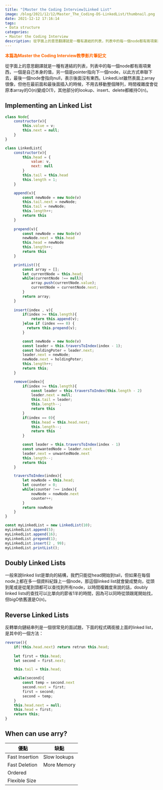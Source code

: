 ```yaml
---
title: "[Master the Coding Interview]Linked List"
image: /blog/2021/12/12/Master_The_Coding-DS-LinkedList/thumbnail.png
date: 2021-12-12 17:16:14
tags: 
- Data structure
categories: 
- Master the Coding Interview
description: 從字面上的意思翻譯就是一種有連結的列表，列表中的每一個node都有兩項東西，一個是自己本身的值，另一個是pointer指向下一個node，以此方式串聯下去，最後一個node會指向null...
---
```


**<font color=#FF6600>本篇為Master the Coding Interview教學影片筆記文</font>**

從字面上的意思翻譯就是一種有連結的列表，列表中的每一個node都有兩項東西，一個是自己本身的值，另一個是pointer指向下一個node，以此方式串聯下去，最後一個node會指向null，表示後面沒有東西。LinkedList雖然表面上array很像，但他在最前面和最後面插入的時候，不用去移動整個陣列，時間複雜度會從原本array的O(n)變成O(1)，其他部分的lookup、insert、delete都維持O(n)。

## Implementing an Linked List

```jsx
class Node{
	constructor(v){
		this.value = v;
		this.next = null;
	}	
}

class LinkedList{
	constructor(v){
		this.head = {
			value: v,
			next: null
		}
		this.tail = this.head
		this.length = 1;
	}

	append(v){
		const newNode = new Node(v)
		this.tail.next = newNode;
		this.tail = newNode;
		this.length++;
		return this
	}
	
	prepend(v){
		const newNode = new Node(v)
		newNode.next = this.head
		this.head = newNode
		this.length++;
		return this
	}

	printList(){
		const array = [];
		let currentNode = this.head;
		while(currentNode !== null){
			array.push(currentNode.value);
			currentNode = currentNode.next;
		}
		return array;
	}
	
	insert(index , v){
		if(index >= this.length){
			return this.append(v);
		}else if (index === 0) {
		  return this.prepend(v);
		}

		const newNode = new Node(v)
		const leader = this.traversToIndex(index - 1);
		const holdingPoter = leader.next;
		leader.next = newNode;
		newNode.next = holdingPoter;
		this.length++;
		return this;
	}

	remove(index){
		if(index >= this.length){
			const leader = this.traversToIndex(this.length - 2)
			leader.next = null;
			this.tail = leader;
			this.length--;
			return this
		}
		if(index == 0){
			this.head = this.head.next;
			this.length--;
			return this
		}

		const leader = this.traversToIndex(index - 1)
		const unwantedNode = leader.next
		leader.next = unwantedNode.next
		this.length--;
		return this
	}

	traversToIndex(index){
		let nowNode = this.head;
		let counter = 0;
		while(counter !== index){
			nowNode = nowNode.next
			counter++;
		}
		return nowNode
	}
}

const myLinkedList = new LinkedList(10);
myLinkedList.append(5);
myLinkedList.append(16);
myLinkedList.prepend(1);
myLinkedList.insert(2 , 99);
myLinkedList.printList();
```

## Doubly Linked Lists

一般來說linked list是單向的結構，我們只能從head開始到tail，但如果在每個node上都在多一個資料紀錄上一個node，那這個linked list就會變成雙向，從頭到尾或是從尾到頭都可以查找到所有node，以時間複雜度來說的話，doubly linked lists的查找可以比單向的節省1半的時間，因為可以同時從頭跟尾開始找，但bigO依舊還是O(n)。

## Reverse Linked Lists

反轉單向鏈結串列是一個很常見的面試題，下面的程式碼銜接上面的linked list，是其中的一個方法：

```jsx
reverse(){
	if(!this.head.next) return retrun this.head;
		
	let first = this.head;
	let second = first.next;

	this.tail = this.head;

	while(second){
		const temp = second.next
		second.next = first;
		first = second;
		second = temp;
	} 
	this.head.next = null;
	this.head = first;
	return this;
}
```

## When can use arry?

| 優點 | 缺點 |
| --- | --- |
| Fast Insertion | Slow lookups |
| Fast Deletion | More Memory |
| Ordered |  |
| Flexible Size |  |